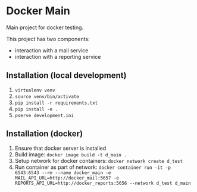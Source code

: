 # Docker Main

Main project for docker testing.

This project has two components:
- interaction with a mail service
- interaction with a reporting service

## Installation (local development)

1. `virtualenv venv`
2. `source venv/bin/activate`
3. `pip install -r requirements.txt`
4. `pip install -e .`
5. `pserve development.ini`

## Installation (docker)

1. Ensure that docker server is installed
2. Build image: `docker image build -t d_main .`
3. Setup network for docker containers: `docker network create d_test`
4. Run container as part of network: `docker container run -it -p 6543:6543 --rm --name docker_main -e MAIL_API_URL=http://docker_mail:5657 -e REPORTS_API_URL=http://docker_reports:5656 --network d_test d_main`
